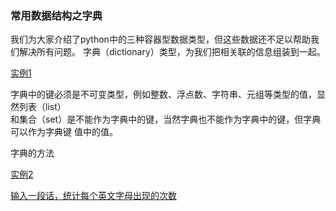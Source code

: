 
### 常用数据结构之字典

我们为大家介绍了python中的三种容器型数据类型，但这些数据还不足以帮助我们解决所有问题。
字典（dictionary）类型，为我们把相关联的信息组装到一起。

[实例1](./pya.py)

字典中的键必须是不可变类型，例如整数、浮点数、字符串、元组等类型的值，显然列表（list）  
和集合（set）是不能作为字典中的键，当然字典也不能作为字典中的键，但字典可以作为字典键
值中的值。

字典的方法

[实例2](./pyb.py)

[输入一段话，统计每个英文字母出现的次数](./pyc.py)